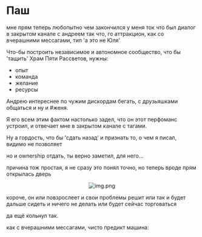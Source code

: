 # Паш

мне прям теперь любопытно чем закончился 
у меня ток что был диалог в закрытом канале с андреем
так что, го аттракцион, как со вчерашними мессагами, тип 'а это не Юля'

Что-бы построить независимое и автономное сообщество, что бы 'тащить' Храм Пяти Рассветов, нужны:
 - опыт
 - команда
 - желание
 - ресурсы

Андрею интереснее по чужим дискордам бегать, с друзьяшками общаться и ну и #женя.

Я его всем этим фактом настолько задел, что он этот перфоманс устроил, и отвечает мне в закрытом канале с тагами.

Ну а гордость, что бы 'сдать назад' и признать то, о чем я писал, видимо не позволяет

но и ownership отдать, ты верно заметил, для него...

причина тож простая, я не сразу это понял точно, но теперь вроде прям открылась дверь

<div align="center">

![img.png](../..//images/assets/nims-img.png)

</div>

короче, он или повзрослеет и свои проблемы решит
или так и будет дальше сидеть и ничего не делать
или будет сейчас торговаться

да ещё кольнул так.

как с вчерашними мессагами, чисто предикт машина:

